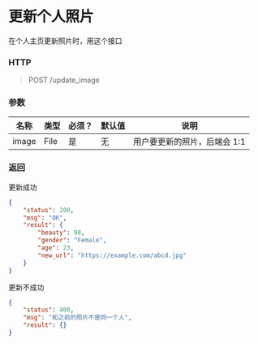 # 更新个人照片

在个人主页更新照片时，用这个接口

### HTTP

> POST /update_image

### 参数

| 名称  | 类型 | 必须？ | 默认值 | 说明                         |
| ----- | ---- | ------ | ------ | ---------------------------- |
| image | File | 是     | 无     | 用户要更新的照片，后端会 1:1 |

### 返回

更新成功

```json
{
    "status": 200,
    "msg": "OK",
    "result": {
        "beauty": 98,
        "gender": "Female",
        "age": 23,
        "new_url": "https://example.com/abcd.jpg"
    }
}
```



更新不成功



```json
{
    "status": 400,
    "msg": "和之前的照片不是同一个人",
    "result": {}
}
```

